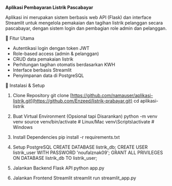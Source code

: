 **Aplikasi Pembayaran Listrik Pascabayar**

Aplikasi ini merupakan sistem berbasis web API (Flask) dan interface Streamlit untuk mengelola pemakaian dan tagihan listrik pelanggan secara pascabayar, dengan sistem login dan pembagian role admin dan pelanggan.

🧰 Fitur Utama

- Autentikasi login dengan token JWT
- Role-based access (admin & pelanggan)
- CRUD data pemakaian listrik
- Perhitungan tagihan otomatis berdasarkan KWH
- Interface berbasis Streamlit
- Penyimpanan data di PostgreSQL

🔧 Instalasi & Setup
1. Clone Repository
git clone [https://github.com/namauser/aplikasi-listrik.git](https://github.com/Enzeed/listrik-prabayar.git)
cd aplikasi-listrik

2. Buat Virtual Environment (Opsional tapi Disarankan)
python -m venv venv
source venv/bin/activate      # Linux/Mac
venv\Scripts\activate         # Windows

3. Install Dependencies
pip install -r requirements.txt

4. Setup PostgreSQL
CREATE DATABASE listrik_db;
CREATE USER listrik_user WITH PASSWORD 'noufalznak09';
GRANT ALL PRIVILEGES ON DATABASE listrik_db TO listrik_user;

5. Jalankan Backend Flask API
python app.py

6. Jalankan Frontend Streamlit
streamlit run streamlit_app.py
